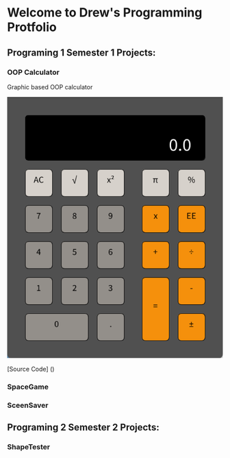 # Welcome to Drew's Programming Protfolio

## Programing 1 Semester 1 Projects:

### OOP Calculator
Graphic based OOP calculator

![Running Calculator](https://github.com/DrewCrou/Programing1Portfolio/blob/gh-pages/images/calc.png?raw=true)

[Source Code] ()

### SpaceGame

### SceenSaver


## Programing 2 Semester 2 Projects:

### ShapeTester
